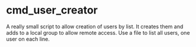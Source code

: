 # cmd_user_creator
A really small script to allow creation of users by list. It creates them and adds to a local group to allow remote access. Use a file to list all users, one user on each line.
